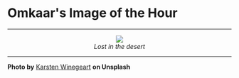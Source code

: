 # Omkaar's Image of the Hour

---

<div align="center">

<a href="https://unsplash.com/photos/a-person-stands-in-a-sandstone-cave-YdxEzGULfI4">
  <img src="https://images.unsplash.com/photo-1751314559300-2046dd876e8d?crop=entropy&cs=tinysrgb&fit=max&fm=jpg&ixid=M3w3NjA2Nzh8MHwxfHJhbmRvbXx8fHx8fHx8fDE3NTMwNjMyMDB8&ixlib=rb-4.1.0&q=80&w=1080" style="max-width:100%; height:auto;">
</a>

<br>
<i>Lost in the desert</i>

</div>

---

**Photo by** [Karsten Winegeart](https://unsplash.com/@karsten116) **on Unsplash**
